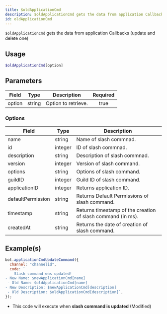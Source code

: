 ```yaml
---
title: $oldApplicationCmd
description: $oldApplicationCmd gets the data from application Callbacks (update and delete one)
id: oldApplicationCmd
---
```


`$oldApplicationCmd` gets the data from application Callbacks (update and delete one)

## Usage

```php
$oldApplicationCmd[option]
```

## Parameters

| Field  | Type   | Description         | Required |
| ------ | ------ | ------------------- | :------: |
| option | string | Option to retrieve. |   true   |

### Options

| Field             | Type    | Description                                                 |
| ----------------- | ------- | ----------------------------------------------------------- |
| name              | string  | Name of slash commnad.                                      |
| id                | integer | ID of slash commnad.                                        |
| description       | string  | Description of slash commnad.                               |
| version           | integer | Version of slash command.                                   |
| options           | string  | Options of slash command.                                   |
| guildID           | integer | Guild ID of slash command.                                  |
| applicationID     | integer | Returns application ID.                                     |
| defaultPermission | string  | Returns Default Permissions of slash command.               |
| timestamp         | string  | Returns timestamp of the creation of slash command (in ms). |
| createdAt         | string  | Returns the date of creation of slash command.              |

## Example(s)

```js
bot.applicationCmdUpdateCommand({
  channel: "channelid",
  code: `
    Slash command was updated!
- New Name: $newApplicationCmd[name]
 - Old Name: $oldApplicationCmd[name]
- New Description: $newApplicationCmd[description]
 - Old Description: $oldApplicationCmd[description]`,
});
```

- This code will execute when **slash command is updated** (Modified)
